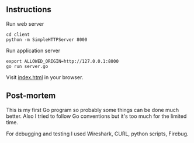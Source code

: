 Instructions
------------

Run web server

    cd client
    python -m SimpleHTTPServer 8000

Run application server

    export ALLOWED_ORIGIN=http://127.0.0.1:8000
    go run server.go

Visit [index.html](http://127.0.0.1:8000) in your browser.


Post-mortem
-----------

This is my first Go program so probably some things can be done much better. Also
I tried to follow Go conventions but it's too much for the limited time.

For debugging and testing I used Wireshark, CURL, python scripts, Firebug.
